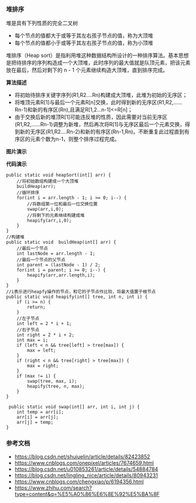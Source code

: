 ### 堆排序
堆是具有下列性质的完全二叉树
* 每个节点的值都大于或等于其左右孩子节点的值，称为大顶堆
* 每个节点的值都小于或等于其左右孩子节点的值，称为小顶堆

堆排序（Heap sort）是指利用堆这种数据结构所设计的一种排序算法。基本思想是把待排序的序列构造成一个大顶堆，此时序列的最大值就是队顶元素，把该元素放在最后，然后对剩下的 n - 1 个元素继续构造大顶堆，直到排序完成。

**算法描述**
* 将初始待排序关键字序列(R1,R2….Rn)构建成大顶堆，此堆为初始的无序区；
* 将堆顶元素R[1]与最后一个元素R[n]交换，此时得到新的无序区(R1,R2,……Rn-1)和新的有序区(Rn),且满足R[1,2…n-1]<=R[n]；
* 由于交换后新的堆顶R[1]可能违反堆的性质，因此需要对当前无序区(R1,R2,……Rn-1)调整为新堆，然后再次将R[1]与无序区最后一个元素交换，得到新的无序区(R1,R2….Rn-2)和新的有序区(Rn-1,Rn)。不断重复此过程直到有序区的元素个数为n-1，则整个排序过程完成。

**图片演示**


**代码演示**
```
public static void heapSort(int[] arr) {
    //将初始数组构建成一个大顶堆
    buildHeap(arr);
    //循环排序
    for(int i = arr.length - 1; i >= 0; i--) {
        //将数组第一位和最后一位交换位置
        swap(arr,i,0);
        //将剩下的元素继续构建成堆
        heapify(arr,i,0);
    }
}
//构建堆
public static void  buildHeap(int[] arr) {
    //最后一个节点
    int lastNode = arr.length - 1;
    //最后一个节点的父节点
    int parent = (lastNode - 1) / 2;
    for(int i = parent; i >= 0; i--) {
        heapify(arr,arr.length,i);
    }
}
//i表示进行heapfy操作的节点，和它的子节点作比较，将最大值置于根节点
public static void heapify(int[] tree, int n, int i) {
    if (i >= n) {
        return;
    }
    //左子节点
    int left = 2 * i + 1;
    //右子节点
    int right = 2 * i + 2;
    int max = i;
    if (left < n && tree[left] > tree[max]) {
        max = left;
    }
    if (right < n && tree[right] > tree[max]) {
        max = right;
    }
    if (max != i) {
        swap(tree, max, i);
        heapify(tree, n, max);
    }
}

 public static void swap(int[] arr, int i, int j) {
    int temp = arr[i];
    arr[i] = arr[j];
    arr[j] = temp;
}
```

### 参考文档
* https://blog.csdn.net/shujuelin/article/details/82423852
* https://www.cnblogs.com/onepixel/articles/7674659.html
* https://blog.csdn.net/u010853261/article/details/54884784
* https://blog.csdn.net/lingling_nice/article/details/80943231
* https://www.cnblogs.com/chengxiao/p/6194356.html
* https://www.zhihu.com/search?type=content&q=%E5%A0%86%E6%8E%92%E5%BA%8F